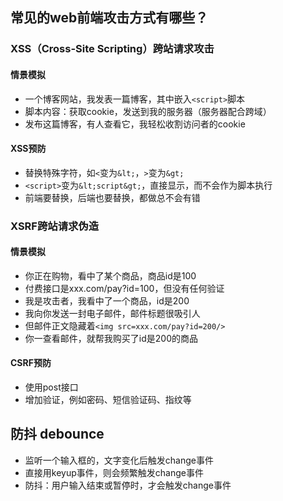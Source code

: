## 常见的web前端攻击方式有哪些？
### XSS（Cross-Site Scripting）跨站请求攻击
#### 情景模拟
- 一个博客网站，我发表一篇博客，其中嵌入`<script>`脚本
- 脚本内容：获取cookie，发送到我的服务器（服务器配合跨域）
- 发布这篇博客，有人查看它，我轻松收割访问者的cookie
#### XSS预防
- 替换特殊字符，如`<`变为`&lt;`，`>`变为`&gt;`
- `<script>`变为`&lt;script&gt;`，直接显示，而不会作为脚本执行
- 前端要替换，后端也要替换，都做总不会有错
### XSRF跨站请求伪造
#### 情景模拟
- 你正在购物，看中了某个商品，商品id是100
- 付费接口是xxx.com/pay?id=100，但没有任何验证
- 我是攻击者，我看中了一个商品，id是200
- 我向你发送一封电子邮件，邮件标题很吸引人
- 但邮件正文隐藏着`<img src=xxx.com/pay?id=200/>`
- 你一查看邮件，就帮我购买了id是200的商品
#### CSRF预防
- 使用post接口
- 增加验证，例如密码、短信验证码、指纹等

## 防抖 debounce
- 监听一个输入框的，文字变化后触发change事件
- 直接用keyup事件，则会频繁触发change事件
- 防抖：用户输入结束或暂停时，才会触发change事件